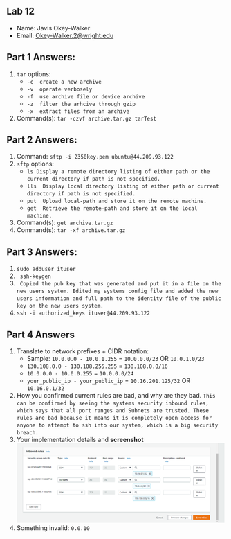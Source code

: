 ## Lab 12

- Name: Javis Okey-Walker
- Email: Okey-Walker.2@wright.edu

## Part 1 Answers:

1. `tar` options:
   - `-c  create a new archive `
   - `-v  operate verbosely`
   - `-f  use archive file or device archive`
   - `-z  filter the arhcive through gzip `
   - `-x  extract files from an archive`
2. Command(s): `tar -czvf archive.tar.gz tarTest`

## Part 2 Answers:

1. Command:  `sftp -i 2350key.pem ubuntu@44.209.93.122`
2. `sftp` options:
   - `ls Display a remote directory listing of either path or the current directory if path is not specified. `
   - `lls  Display local directory listing of either path or current directory if path is not specified. `
   - `put  Upload local-path and store it on the remote machine.`
   - `get  Retrieve the remote-path and store it on the local machine.`
3. Command(s): ` get archive.tar.gz `
4. Command(s): `tar -xf archive.tar.gz`

## Part 3 Answers:

1. `sudo adduser ituser`
2. ` ssh-keygen`
3. ` Copied the pub key that was generated and put it in a file on the new users system. Edited my systems config file and added the new users information and full path to the identity file of the public key on the new users system.`
4.  ` ssh -i authorized_keys ituser@44.209.93.122 `

## Part 4 Answers

1. Translate to network prefixes + CIDR notation:
   - Sample: `10.0.0.0 - 10.0.1.255` = `10.0.0.0/23` OR `10.0.1.0/23`
   - `130.108.0.0 - 130.108.255.255` = `130.108.0.0/16` 
   - `10.0.0.0 - 10.0.0.255` = `10.0.0.0/24`
   - `your_public_ip - your_public_ip` = `10.16.201.125/32` OR `10.16.0.1/32`
2. How you confirmed current rules are bad, and why are they bad. `This can be confirmed by seeing the systems security inbound rules, which says that all port ranges and Subnets are trusted. These rules are bad because it means it is completely open access for anyone to attempt to ssh into our system, which is a big security breach.`
3. Your implementation details and **screenshot**
![implementation](Images/InboundRules.png)
4. Something invalid: `0.0.10`


